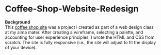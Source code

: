 # Coffee-Shop-Website-Redesign
<b>Background</b><br>
This [coffee shop site](https://verumemanio.github.io/Coffee-Shop-Website-Redesign/) was a project I created as part of a web design class at my alma mater. After creating a wireframe, selecting a palette, and  accounting for user experience principles, I wrote the HTML and CSS from scratch. The site is fully responsive (i.e., the site will adjust to fit the display of your device).

